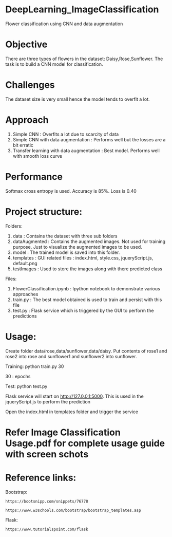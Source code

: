 # DeepLearning_ImageClassification
Flower classification using CNN and data augmentation

# Objective
There are three types of flowers in the dataset: Daisy,Rose,Sunflower. The task is to build a CNN model for classification.

# Challenges
The dataset size is very small hence the model tends to overfit a lot.

# Approach
1. Simple CNN : Overfits a lot due to scarcity of data
2. Simple CNN with data augmentation : Performs well but the losses are a bit erratic
3. Transfer learning with data augmentation : Best model. Performs well with smooth loss curve

# Performance
Softmax cross entropy is used. Accuracy is 85%. Loss is 0.40

# Project structure:
Folders: 
  1. data : Contains the dataset with three sub folders
  2. dataAugmented : Contains the augmented images. Not used for training purpose. Just to visualize the augmented images to be used.
  3. model : The trained model is saved into this folder. 
  4. templates : GUI related files : index.html, style.css, jqueryScript.js, default.png
  5. testImages : Used to store the images along with there predicted class
  
Files:
  1. FlowerClassification.ipynb : Ipython notebook to demonstrate various approaches
  2. train.py : The best model obtained is used to train and persist with this file
  3. test.py : Flask service which is triggered by the GUI to perform the predictions
  
# Usage:

  Create folder data/rose,data/sunflower,data/daisy. Put contents of rose1 and rose2 into rose and sunflower1 and sunflower2 into sunflower. 
  
  Training: python train.py 30
  
  30 : epochs
  
  Test: python test.py
  
  Flask service will start on http://127.0.0.1:5000. This is used in the jqueryScript.js to perform the prediction
  
  Open the index.html in templates folder and trigger the service
  
# Refer Image Classification Usage.pdf for complete usage guide with screen schots
  
  
# Reference links:
  Bootstrap:
  
    https://bootsnipp.com/snippets/76778
    
    https://www.w3schools.com/bootstrap/bootstrap_templates.asp
    
  Flask:
  
    https://www.tutorialspoint.com/flask
